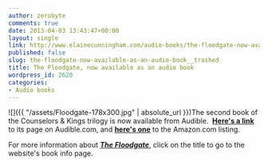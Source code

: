 ```yaml
---
author: zerobyte
comments: true
date: 2013-04-03 13:43:47+00:00
layout: single
link: http://www.elainecunningham.com/audio-books/the-floodgate-now-available-as-an-audio-book__trashed/
published: false
slug: the-floodgate-now-available-as-an-audio-book__trashed
title: The Floodgate, now available as an audio book
wordpress_id: 2620
categories:
- Audio books
---
```


![]({{ "/assets/Floodgate-178x300.jpg" | absolute_url }})The second book of the Counselors & Kings trilogy is now available from Audible.  **[Here's a link](http://www.audible.com/pd/ref=sr_1_3?asin=B00C4Y3ZWU&qid=1364996444&sr=1-3)** to its page on Audible.com, and **[here's one](http://www.amazon.com/The-Floodgate-Forgotten-Realms-Counselors/dp/B00C55MH72/ref=sr_1_6?ie=UTF8&qid=1364996513&sr=8-6&keywords=The+Floodgate%2C+audio+books)** to the Amazon.com listing.

For more information about _**[The Floodgate](http://www.elainecunningham.com/books/forgotten-realms/the-floodgate-info/)**_, click on the title to go to the website's book info page.
